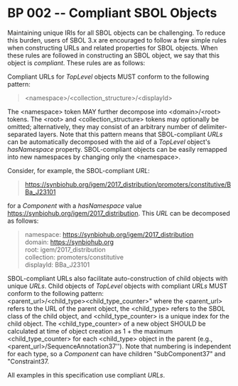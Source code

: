 # BP 002 -- Compliant SBOL Objects

Maintaining unique IRIs for all SBOL objects can be challenging.  To reduce this burden, users of SBOL 3.x are encouraged to follow a few simple rules when constructing URLs and related properties for SBOL objects.  When these rules are followed in constructing an SBOL object, we say that this object is *compliant*. These rules are as follows:

Compliant URLs for *TopLevel* objects MUST conform to the following pattern:

> \<namespace\>/\<collection_structure\>/\<displayId\>


The \<namespace\> token MAY further decompose into \<domain\>/\<root\> tokens. The \<root\> and \<collection_structure\> tokens may optionally be omitted; alternatively, they may consist of an arbitrary number of delimiter-separated layers. Note that this pattern means that SBOL-compliant *URLs* can be automatically decomposed with the aid of a *TopLevel* object's *hasNamespace* property. SBOL-compliant objects can be easily remapped into new namespaces by changing only the \<namespace\>.

Consider, for example, the SBOL-compliant *URL*:
>https://synbiohub.org/igem/2017_distribution/promoters/constitutive/BBa_J23101

for a *Component* with a *hasNamespace* value https://synbiohub.org/igem/2017_distribution.
This *URL* can be decomposed as follows:

> namespace: https://synbiohub.org/igem/2017_distribution  
domain: https://synbiohub.org   
root: igem/2017_distribution   
collection: promoters/constitutive   
displayId: BBa\_J23101

SBOL-compliant URLs also facilitate auto-construction of child objects with unique *URLs*.
Child objects of *TopLevel* objects with compliant *URLs* MUST conform to the following pattern:   
\<parent_url\>/\<child_type\>\<child_type_counter\>" where the \<parent_url\> refers to the URL of the parent object, the \<child_type\> refers to the SBOL class of the child object, and \<child_type_counter\> is a unique index for the child object.
The \<child_type_counter\> of a new object SHOULD be calculated at time of object creation as 1 + the maximum \<child_type_counter\> for each \<child_type\> object in the parent (e.g., \<parent_url\>/SequenceAnnotation37''). 
Note that numbering is independent for each type, so a *Component* can have children "SubComponent37" and "Constraint37.

All examples in this specification use compliant *URLs*.
